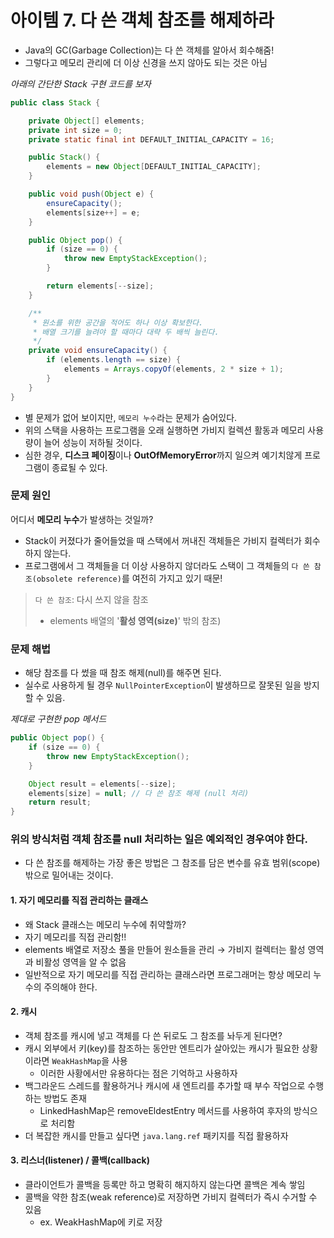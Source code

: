 # 아이템 7. 다 쓴 객체 참조를 해제하라

- Java의 GC(Garbage Collection)는 다 쓴 객체를 알아서 회수해줌!
- 그렇다고 메모리 관리에 더 이상 신경을 쓰지 않아도 되는 것은 아님

_아래의 간단한 Stack 구현 코드를 보자_

```java
public class Stack {

    private Object[] elements;
    private int size = 0;
    private static final int DEFAULT_INITIAL_CAPACITY = 16;

    public Stack() {
        elements = new Object[DEFAULT_INITIAL_CAPACITY];
    }

    public void push(Object e) {
        ensureCapacity();
        elements[size++] = e;
    }

    public Object pop() {
        if (size == 0) {
            throw new EmptyStackException();
        }

        return elements[--size];
    }

    /**
     * 원소를 위한 공간을 적어도 하나 이상 확보한다.
     * 배열 크기를 늘려야 할 때마다 대략 두 배씩 늘린다.
     */
    private void ensureCapacity() {
        if (elements.length == size) {
            elements = Arrays.copyOf(elements, 2 * size + 1);
        }
    }
}
```

- 별 문제가 없어 보이지만, `메모리 누수`라는 문제가 숨어있다.
- 위의 스택을 사용하는 프로그램을 오래 실행하면 가비지 컬렉션 활동과 메모리 사용량이 늘어 성능이 저하될 것이다.
- 심한 경우, **디스크 페이징**이나 **OutOfMemoryError**까지 일으켜 예기치않게 프로그램이 종료될 수 있다.

### 문제 원인

어디서 **메모리 누수**가 발생하는 것일까?

- Stack이 커졌다가 줄어들었을 때 스택에서 꺼내진 객체들은 가비지 컬렉터가 회수하지 않는다.
- 프로그램에서 그 객체들을 더 이상 사용하지 않더라도 스택이 그 객체들의 `다 쓴 참조(obsolete reference)`를 여전히 가지고 있기 때문!

> `다 쓴 참조`: 다시 쓰지 않을 참조
> - elements 배열의 '**활성 영역(size)**' 밖의 참조)

### 문제 해법

- 해당 참조를 다 썼을 때 참조 해제(null)를 해주면 된다.
- 실수로 사용하게 될 경우 `NullPointerException`이 발생하므로 잘못된 일을 방지할 수 있음.

_제대로 구현한 pop 메서드_

```java
public Object pop() {
    if (size == 0) {
        throw new EmptyStackException();
    }

    Object result = elements[--size];
    elements[size] = null; // 다 쓴 참조 해제 (null 처리)
    return result;
}
```

### 위의 방식처럼 객체 참조를 null 처리하는 일은 예외적인 경우여야 한다.

- 다 쓴 참조를 해제하는 가장 좋은 방법은 그 참조를 담은 변수를 유효 범위(scope) 밖으로 밀어내는 것이다.

#### 1. 자기 메모리를 직접 관리하는 클래스

- 왜 Stack 클래스는 메모리 누수에 취약할까?
- 자기 메모리를 직접 관리함!!
- elements 배열로 저장소 풀을 만들어 원소들을 관리 &rarr; 가비지 컬렉터는 활성 영역과 비활성 영역을 알 수 없음
- 일반적으로 자기 메모리를 직접 관리하는 클래스라면 프로그래머는 항상 메모리 누수의 주의해야 한다.

#### 2. 캐시

- 객체 참조를 캐시에 넣고 객체를 다 쓴 뒤로도 그 참조를 놔두게 된다면?
- 캐시 외부에서 키(key)를 참조하는 동안만 엔트리가 살아있는 캐시가 필요한 상황이라면 `WeakHashMap`을 사용
    - 이러한 사황에서만 유용하다는 점은 기억하고 사용하자
- 백그라운드 스레드를 활용하거나 캐시에 새 엔트리를 추가할 때 부수 작업으로 수행하는 방법도 존재
    - LinkedHashMap은 removeEldestEntry 메서드를 사용하여 후자의 방식으로 처리함
- 더 복잡한 캐시를 만들고 싶다면 `java.lang.ref` 패키지를 직접 활용하자

#### 3. 리스너(listener) / 콜백(callback)

- 클라이언트가 콜백을 등록만 하고 명확히 해지하지 않는다면 콜백은 계속 쌓임
- 콜백을 약한 참조(weak reference)로 저장하면 가비지 컬렉터가 즉시 수거할 수 있음
    - ex. WeakHashMap에 키로 저장

